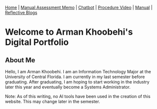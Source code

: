 [Home](index.md) | [Manual Assessment Memo](manual_assessment_memo.md) | [Chatbot](chatbot.md) | [Procedure Video](procedure_video.md) | [Manual](manual.md) | [Reflective Blogs](reflective_blogs.md) 

# Welcome to Arman Khoobehi's Digital Portfolio 

## About Me 
Hello, I am Arman Khoobehi. I am an Information Technology Major at the University of Central Florida. I am currently in my last semester before graduating. After graduating, I am hoping to start working in the industry later this year and eventually become a Systems Administrator.



Note: As of this writing, no AI tools have been used in the creation of this website. This may change later in the semester.
